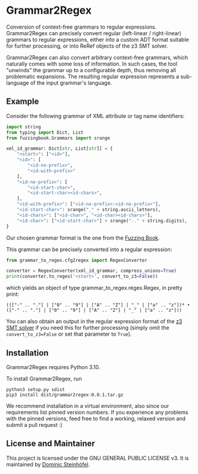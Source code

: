 # Grammar2Regex

Conversion of context-free grammars to regular expressions. Grammar2Regex can precisely convert regular
(left-linear / right-linear) grammars to regular expressions, either into a custom ADT format suitable
for further processing, or into ReRef objects of the z3 SMT solver.

Grammar2Regex can also convert arbitrary context-free grammars, which naturally comes with some loss of
information. In such cases, the tool "unwinds" the grammar up to a configurable depth, thus removing all
problematic expansions. The resulting regular expression represents a sub-language of the input grammar's
language.

## Example

Consider the following grammar of XML attribute or tag name identifiers:

```python
import string
from typing import Dict, List
from fuzzingbook.Grammars import srange

xml_id_grammar: Dict[str, List[str]] = {
    "<start>": ["<id>"],
    "<id>": [
        "<id-no-prefix>",
        "<id-with-prefix>"
    ],
    "<id-no-prefix>": [
        "<id-start-char>",
        "<id-start-char><id-chars>",
    ],
    "<id-with-prefix>": ["<id-no-prefix>:<id-no-prefix>"],
    "<id-start-char>": srange("_" + string.ascii_letters),
    "<id-chars>": ["<id-char>", "<id-char><id-chars>"],
    "<id-char>": ["<id-start-char>"] + srange("-." + string.digits),
}
```

Our chosen grammar format is the one from the 
[Fuzzing Book](https://www.fuzzingbook.org/html/Grammars.html).

This grammar can be precisely converted into a regular expression:

```python
from grammar_to_regex.cfg2regex import RegexConverter

converter = RegexConverter(xml_id_grammar, compress_unions=True)
print(converter.to_regex('<start>', convert_to_z3=False))
```

which yields an object of type grammar_to_regex.regex.Regex, in pretty print:

```
((["-" .. "."] | ["0" .. "9"] | ["A" .. "Z"] | "_" | ["a" .. "z"])* • (["-" .. "."] | ["0" .. "9"] | ["A" .. "Z"] | "_" | ["a" .. "z"]))
```

You can also obtain an output in the regular expression format of the [z3 SMT solver](https://github.com/Z3Prover/z3)
if you need this for further processing (simply omit the `convert_to_z3=False` or set that parameter to
`True`).



## Installation

Grammar2Regex requires Python 3.10.

To install Grammar2Regex, run

```shell
python3 setup.py sdist
pip3 install dist/grammar2regex-0.0.1.tar.gz
```

We recommend installation in a virtual environment, also since our requirements list pinned
version numbers. If you experience any problems with the pinned versions, feed free to find a working,
relaxed version and submit a pull request :)

## License and Maintainer

This project is licensed under the GNU GENERAL PUBLIC LICENSE v3.
It is maintained by [Dominic Steinhöfel](https://www.dominic-steinhoefel.de).